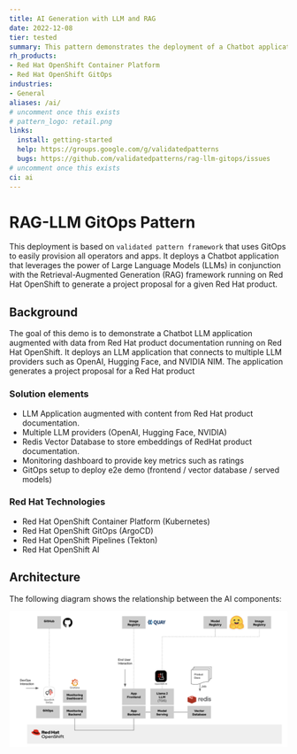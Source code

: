 ```yaml
---
title: AI Generation with LLM and RAG 
date: 2022-12-08
tier: tested
summary: This pattern demonstrates the deployment of a Chatbot application that leverages the power of Large Language Models (LLMs) in conjunction with the Retrieval-Augmented Generation (RAG) framework running on Red Hat OpenShift.
rh_products:
- Red Hat OpenShift Container Platform
- Red Hat OpenShift GitOps
industries:
- General
aliases: /ai/
# uncomment once this exists
# pattern_logo: retail.png
links:
  install: getting-started
  help: https://groups.google.com/g/validatedpatterns
  bugs: https://github.com/validatedpatterns/rag-llm-gitops/issues
# uncomment once this exists
ci: ai
---
```


# RAG-LLM GitOps Pattern

This deployment is based on `validated pattern framework` that uses GitOps to easily provision all operators and apps. It deploys a Chatbot application that leverages the power of Large Language Models (LLMs) in conjunction with the Retrieval-Augmented Generation (RAG) framework running on Red Hat OpenShift to generate a project proposal for a given Red Hat product.

## Background

The goal of this demo is to demonstrate a Chatbot LLM application augmented with data from Red Hat product documentation running on Red Hat OpenShift. It deploys an LLM application that connects to multiple LLM providers such as OpenAI, Hugging Face, and NVIDIA NIM. The application generates a project proposal for a Red Hat product

### Solution elements

- LLM Application augmented with content from Red Hat product documentation.
- Multiple LLM providers (OpenAI, Hugging Face, NVIDIA)
- Redis Vector Database to store embeddings of RedHat product documentation.
- Monitoring dashboard to provide key metrics such as ratings
- GitOps setup to deploy e2e demo (frontend / vector database / served models)

### Red Hat Technologies

- Red Hat OpenShift Container Platform (Kubernetes)
- Red Hat OpenShift GitOps (ArgoCD)
- Red Hat OpenShift Pipelines (Tekton)
- Red Hat OpenShift AI

## Architecture

The following diagram shows the relationship between the AI components:

![RAG-LLM AI Architecture](/images/rag-llm-gitops/diagram.png)
